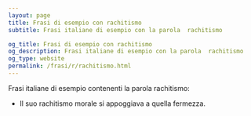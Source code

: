 ```yaml
---
layout: page
title: Frasi di esempio con rachitismo 
subtitle: Frasi italiane di esempio con la parola  rachitismo

og_title: Frasi di esempio con rachitismo 
og_description: Frasi italiane di esempio con la parola  rachitismo
og_type: website
permalink: /frasi/r/rachitismo.html
---
```


Frasi italiane di esempio contenenti la parola rachitismo:


- Il suo rachitismo morale si appoggiava a quella fermezza.
